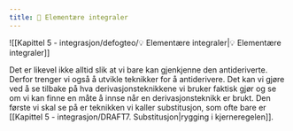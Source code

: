```yaml
---
title: 📄 Elementære integraler
---
```


![[Kapittel 5 - integrasjon/defogteo/💡 Elementære integraler|💡 Elementære integraler]]


Det er likevel ikke alltid slik at vi bare kan gjenkjenne den antideriverte. Derfor trenger vi også å utvikle teknikker for å antiderivere. Det kan vi gjøre ved å se tilbake på hva derivasjonsteknikkene vi bruker faktisk gjør og se om vi kan finne en måte å innse når en derivasjonsteknikk er brukt. Den første vi skal se på er teknikken vi kaller substitusjon, som ofte bare er [[Kapittel 5 - integrasjon/DRAFT7. Substitusjon|rygging i kjerneregelen]].
